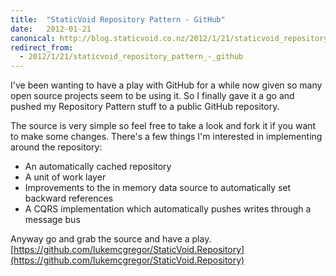 ```yaml
---
title:  "StaticVoid Repository Pattern - GitHub"
date:   2012-01-21
canonical: http://blog.staticvoid.co.nz/2012/1/21/staticvoid_repository_pattern_-_github
redirect_from:
  - 2012/1/21/staticvoid_repository_pattern_-_github
---
```

I've been wanting to have a play with GitHub for a while now given so many open source projects seem to be using it. So I finally gave it a go and pushed my Repository Pattern stuff to a public GitHub repository.

The source is very simple so feel free to take a look and fork it if you want to make some changes.
There's a few things I'm interested in implementing around the repository:

 - An automatically cached repository
 - A unit of work layer
 - Improvements to the in memory data source to automatically set backward references
 - A CQRS implementation which automatically pushes writes through a message bus

Anyway go and grab the source and have a play.
[https://github.com/lukemcgregor/StaticVoid.Repository](https://github.com/lukemcgregor/StaticVoid.Repository)
